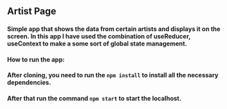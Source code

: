 ## Artist Page

#### Simple app that shows the data from certain artists and displays it on the screen. In this app I have used the combination of useReducer, useContext to make a some sort of global state management.

#### How to run the app:
#### After cloning, you need to run the `npm install` to install all the necessary dependencies.
#### After that run the command `npm start` to start the localhost.
